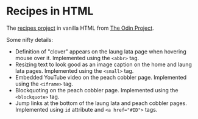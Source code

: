 # Recipes in HTML

The [recipes project](https://www.theodinproject.com/lessons/foundations-recipes) in vanilla HTML from [The Odin Project](https://www.theodinproject.com/).

Some nifty details:

- Definition of "clover" appears on the laung lata page when hovering mouse over it. Implemented using the `<abbr>` tag.
- Resizing text to look good as an image caption on the home and laung lata pages. Implemented using the `<small>` tag. 
- Embedded YouTube video on the peach cobbler page. Implemented using the `<iframe>` tag. 
- Blockquoting on the peach cobbler page. Implemented using the `<blockquote>` tag.
- Jump links at the bottom of the laung lata and peach cobbler pages. Implemented using `id` attribute and `<a href="#ID">` tags.